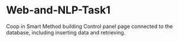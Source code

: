 # Web-and-NLP-Task1
Coop in Smart Method building Control panel page connected to the database, including inserting data and retrieving.

